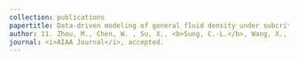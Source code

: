 ```yaml
---
collection: publications
papertitle: Data-driven modeling of general fluid density under subcritical and supercritical conditions
author: 11. Zhou, M., Chen, W. , Su, X., <b>Sung, C.-L.</b>, Wang, X., and Ren, Z. (2023)
journal: <i>AIAA Journal</i>, accepted.
---
```

